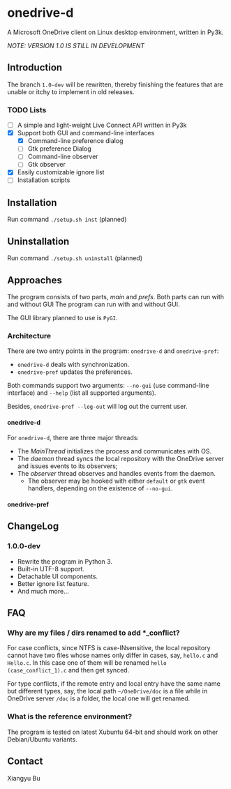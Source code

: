 # onedrive-d

A Microsoft OneDrive client on Linux desktop environment, written in Py3k.

*NOTE: VERSION 1.0 IS STILL IN DEVELOPMENT*

## Introduction

The branch `1.0-dev` will be rewritten, thereby finishing the features
that are unable or itchy to implement in old releases.

### TODO Lists

 - [ ] A simple and light-weight Live Connect API written in Py3k
 - [X] Support both GUI and command-line interfaces
 	 - [X] Command-line preference dialog
 	 - [ ] Gtk preference Dialog
 	 - [ ] Command-line observer
 	 - [ ] Gtk observer
 - [X] Easily customizable ignore list
 - [ ] Installation scripts

## Installation

Run command `./setup.sh inst` (planned)

## Uninstallation

Run command `./setup.sh uninstall` (planned)

## Approaches

The program consists of two parts, *main* and *prefs*. Both parts can run with and without GUI The program can run with and without GUI.

The GUI library planned to use is `PyGI`.

### Architecture

There are two entry points in the program: `onedrive-d` and `onedrive-pref`:

 * `onedrive-d` deals with synchronization.
 * `onedrive-pref` updates the preferences.

Both commands support two arguments: `--no-gui` (use command-line interface) and `--help` (list all supported arguments).

Besides, `onedrive-pref --log-out` will log out the current user.

#### onedrive-d

For `onedrive-d`, there are three major threads:

 * The *MainThread* initializes the process and communicates with OS.
 * The *daemon* thread syncs the local repository with the OneDrive server and issues events to its observers;
 * The *observer* thread observes and handles events from the daemon.
 	 * The observer may be hooked with either `default` or `gtk` event handlers, depending on the existence of `--no-gui`.

#### onedrive-pref

## ChangeLog

### 1.0.0-dev

 * Rewrite the program in Python 3.
 * Built-in UTF-8 support.
 * Detachable UI components.
 * Better ignore list feature.
 * And much more...

## FAQ

### Why are my files / dirs renamed to add *_conflict?

For case conflicts, since NTFS is case-INsensitive, the local 
repository cannot have two files whose names only differ in cases, say, `hello.c`
and `Hello.c`. In this case one of them will be renamed `hello (case_conflict_1).c`
and then get synced.

For type conflicts, if the remote entry and local entry have the same
name but different types, say, the local path `~/OneDrive/doc` is a file
while in OneDrive server `/doc` is a folder, the local one will get renamed.

### What is the reference environment?

The program is tested on latest Xubuntu 64-bit and should work on other Debian/Ubuntu variants.

## Contact

Xiangyu Bu
